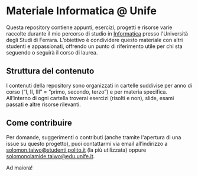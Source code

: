 # Materiale Informatica @ Unife

Questa repository contiene appunti, esercizi, progetti e risorse varie raccolte durante il mio percorso di studio in [Informatica](https://corsi.unife.it/informatica) presso l'Università degli Studi di Ferrara. L’obiettivo è condividere questo materiale con altri studenti e appassionati, offrendo un punto di riferimento utile per chi sta seguendo o seguirà il corso di laurea.

## **Struttura del contenuto**

I contenuti della repository sono organizzati in cartelle suddivise per anno di corso (“I, II, III” = “primo, secondo, terzo”) e per materia specifica. All’interno di ogni cartella troverai esercizi (risolti e non), slide, esami passati e altre risorse rilevanti.

## **Come contribuire**

Per domande, suggerimenti o contributi (anche tramite l'apertura di una issue su questo progetto), puoi contattarmi via email all’indirizzo a [solomon.taiwo@studenti.polito.it](mailto:solomon.taiwo@studenti.polito.it) (la più utilizzata) oppure [solomonolamide.taiwo@edu.unife.it](solomonolamide.taiwo@edu.unife.it).

Ad maiora!
